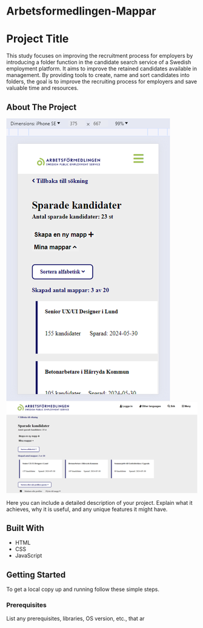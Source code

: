 # Arbetsformedlingen-Mappar

# Project Title

This study focuses on improving the recruitment process for employers by introducing a folder function in the candidate search service of a Swedish employment platform. It aims to improve the retained candidates available in management. By providing tools to create, name and sort candidates into folders, the goal is to improve the recruiting process for employers and save valuable time and resources.


## About The Project

![Project Screenshot](./mobil.png)
![Project Screenshot](./desktop.png)

Here you can include a detailed description of your project. Explain what it achieves, why it is useful, and any unique features it might have.

## Built With

- HTML
- CSS
- JavaScript

## Getting Started

To get a local copy up and running follow these simple steps.

### Prerequisites

List any prerequisites, libraries, OS version, etc., that ar
